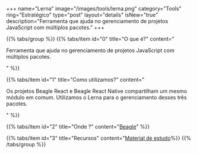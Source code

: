 +++
name="Lerna"
image="/images/tools/lerna.png"
category="Tools"
ring="Estratégico"
type="post"
layout="details"
isNew="true"
description="Ferramenta que ajuda no gerenciamento de projetos JavaScript com múltiplos pacotes."
+++

{{% tabs/group %}}
  {{% tabs/item id="0" title="O que é?" content="<p>Ferramenta que ajuda no gerenciamento de projetos JavaScript com múltiplos pacotes.</p>" %}}
  
  {{% tabs/item id="1" title="Como utilizamos?" content="<p>Os projetos Beagle React e Beagle React Native compartilham um mesmo módulo em comum. Utilizamos o Lerna para o gerenciamento desses três pacotes.</p>" %}}
  
  {{% tabs/item id="2" title="Onde ?" content="<a href='https://usebeagle.io/' target='_blank'>Beagle</a>" %}}

  {{% tabs/item id="3" title="Recursos" content="<a href='https://github.com/lerna/lerna' target='_blank'>Material de estudo</a>%}}
{{% /tabs/group %}}